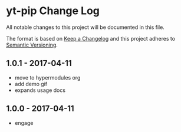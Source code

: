 # yt-pip Change Log

All notable changes to this project will be documented in this file.

The format is based on [Keep a Changelog](http://keepachangelog.com/)
and this project adheres to [Semantic Versioning](http://semver.org/).

## 1.0.1 - 2017-04-11

- move to hypermodules org
- add demo gif
- expands usage docs

## 1.0.0 - 2017-04-11

- engage
